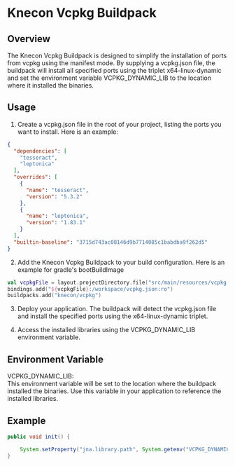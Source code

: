 # Knecon Vcpkg Buildpack

## Overview

The Knecon Vcpkg Buildpack is designed to simplify the installation of ports from vcpkg using the manifest mode. By supplying a vcpkg.json file, the buildpack will install all
specified ports using the triplet x64-linux-dynamic and set the environment variable VCPKG_DYNAMIC_LIB to the location where it installed the binaries.

## Usage

1. Create a vcpkg.json file in the root of your project, listing the ports you want to install. Here is an example:

```json
{
  "dependencies": [
    "tesseract",
    "leptonica"
  ],
  "overrides": [
    {
      "name": "tesseract",
      "version": "5.3.2"
    },
    {
      "name": "leptonica",
      "version": "1.83.1"
    }
  ],
  "builtin-baseline": "3715d743ac08146d9b7714085c1babdba9f262d5"
}

```

2. Add the Knecon Vcpkg Buildpack to your build configuration. Here is an example for gradle's bootBuildImage
```kotlin
val vcpkgFile = layout.projectDirectory.file("src/main/resources/vcpkg.json").toString()
bindings.add("${vcpkgFile}:/workspace/vcpkg.json:ro")
buildpacks.add("knecon/vcpkg")
```

3. Deploy your application. The buildpack will detect the vcpkg.json file and install the specified ports using the x64-linux-dynamic triplet.

4. Access the installed libraries using the VCPKG_DYNAMIC_LIB environment variable.

## Environment Variable

VCPKG_DYNAMIC_LIB:   
This environment variable will be set to the location where the buildpack installed the binaries. Use this variable in your application to reference the installed libraries.

## Example

```java
public void init() {

    System.setProperty("jna.library.path", System.getenv("VCPKG_DYNAMIC_LIB"));
}
```
